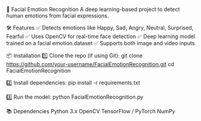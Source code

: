 📌 Facial Emotion Recognition
A deep learning-based project to detect human emotions from facial expressions.

🛠 Features
✅ Detects emotions like Happy, Sad, Angry, Neutral, Surprised, Fearful
✅ Uses OpenCV for real-time face detection
✅ Deep learning model trained on a facial emotion dataset
✅ Supports both image and video inputs

📦 Installation
1️⃣ Clone the repo (if using Git):
git clone https://github.com/your-username/FacialEmotionRecognition.git
cd FacialEmotionRecognition

2️⃣ Install dependencies:
pip install -r requirements.txt

3️⃣ Run the model:
python FacialEmotionRecognition.py

📚 Dependencies
Python 3.x
OpenCV
TensorFlow / PyTorch 
NumPy

